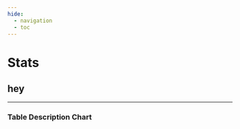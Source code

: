 ```yaml
---
hide:
  - navigation
  - toc
---
```



# Stats

<source-table
  name="stats"
  file="../data/2025-03-28_stats.parquet"
  columns="*, date_trunc('month', date) as month">
</source-table>







## hey



<bar-chart-grid
  table="stats"
  measure="count(distinct user)"
  by="user_month_profile, bigfunction, domain, status, project"
  order_by="count(distinct user) desc"
  limit="15"
  horizontal="true">
</bar-chart-grid>




---



### Table Description Chart

<div>
<table-description-chart table="stats"></table-description-chart>
</div>


<script type="module" src="../../src/database_connectors/duckdb.js"></script>
<script type="module" src="../../src/data_components/source_tables.js"></script>
<script type="module" src="../../src/visualization_components/echarts.js"></script>
<script type="module" src="../../src/visualization_components/datatable.js"></script>
<script type="module" src="../../src/visualization_components/score_cards.js"></script>
